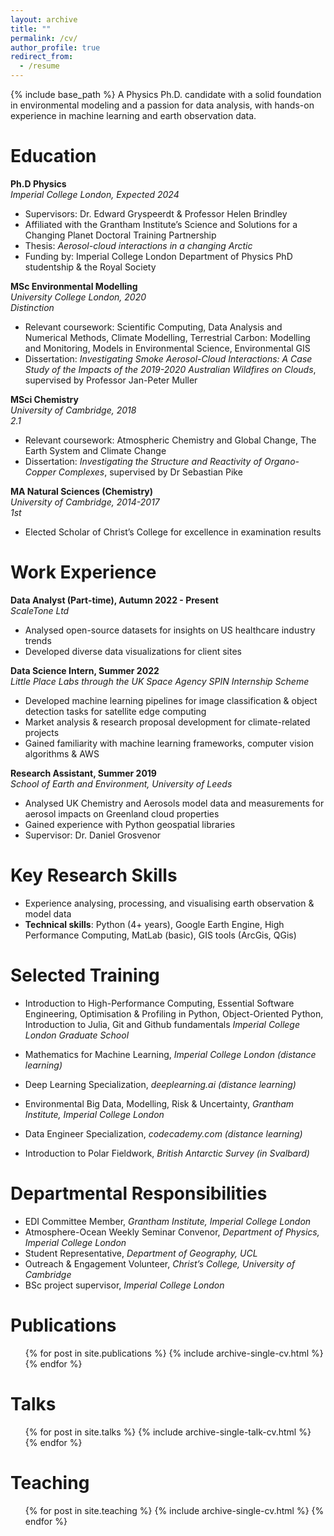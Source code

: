 ```yaml
---
layout: archive
title: ""
permalink: /cv/
author_profile: true
redirect_from:
  - /resume
---
```


{% include base_path %}
A Physics Ph.D. candidate with a solid foundation in environmental modeling and a passion for data analysis, with hands-on experience in machine learning and earth observation data.

# Education

**Ph.D Physics**  
_Imperial College London, Expected 2024_
- Supervisors: Dr. Edward Gryspeerdt & Professor Helen Brindley
- Affiliated with the Grantham Institute’s Science and Solutions for a Changing Planet Doctoral Training Partnership
- Thesis: _Aerosol-cloud interactions in a changing Arctic_
- Funding by: Imperial College London Department of Physics PhD studentship & the Royal Society

**MSc Environmental Modelling**  
_University College London, 2020_  
_Distinction_
- Relevant coursework: Scientific Computing, Data Analysis and Numerical Methods, Climate Modelling, Terrestrial Carbon: Modelling and Monitoring, Models in Environmental Science, Environmental GIS
- Dissertation: _Investigating Smoke Aerosol-Cloud Interactions: A Case Study of the Impacts of the 2019-2020 Australian Wildfires on Clouds_, supervised by Professor Jan-Peter Muller

**MSci Chemistry**  
_University of Cambridge, 2018_  
_2.1_
- Relevant coursework: Atmospheric Chemistry and Global Change, The Earth System and Climate Change
- Dissertation: _Investigating the Structure and Reactivity of Organo-Copper Complexes_, supervised by Dr Sebastian Pike

**MA Natural Sciences (Chemistry)**  
_University of Cambridge, 2014-2017_  
_1st_
- Elected Scholar of Christ’s College for excellence in examination results

# Work Experience

**Data Analyst (Part-time), Autumn 2022 - Present**  
_ScaleTone Ltd_
- Analysed open-source datasets for insights on US healthcare industry trends
- Developed diverse data visualizations for client sites

**Data Science Intern, Summer 2022**  
_Little Place Labs through the UK Space Agency SPIN Internship Scheme_
- Developed machine learning pipelines for image classification & object detection tasks for satellite edge computing
- Market analysis & research proposal development for climate-related projects
- Gained familiarity with machine learning frameworks, computer vision algorithms & AWS

**Research Assistant, Summer 2019**  
_School of Earth and Environment, University of Leeds_
- Analysed UK Chemistry and Aerosols model data and measurements for aerosol impacts on Greenland cloud properties
- Gained experience with Python geospatial libraries
- Supervisor: Dr. Daniel Grosvenor

# Key Research Skills

- Experience analysing, processing, and visualising earth observation & model data 
- **Technical skills**: Python (4+ years), Google Earth Engine, High Performance Computing, MatLab (basic), GIS tools (ArcGis, QGis)

# Selected Training

- Introduction to High-Performance Computing, Essential Software Engineering, Optimisation & Profiling in Python, Object-Oriented Python, Introduction to Julia, Git and Github fundamentals
  _Imperial College London Graduate School_

- Mathematics for Machine Learning, _Imperial College London (distance learning)_
- Deep Learning Specialization, _deeplearning.ai (distance learning)_
- Environmental Big Data, Modelling, Risk & Uncertainty, _Grantham Institute, Imperial College London_
- Data Engineer Specialization, _codecademy.com (distance learning)_
- Introduction to Polar Fieldwork, _British Antarctic Survey (in Svalbard)_

# Departmental Responsibilities

- EDI Committee Member, _Grantham Institute, Imperial College London_
- Atmosphere-Ocean Weekly Seminar Convenor, _Department of Physics, Imperial College London_
- Student Representative, _Department of Geography, UCL_
- Outreach & Engagement Volunteer, _Christ’s College, University of Cambridge_
- BSc project supervisor, _Imperial College London_





Publications
======
  <ul>{% for post in site.publications %}
    {% include archive-single-cv.html %}
  {% endfor %}</ul>
  
Talks
======
  <ul>{% for post in site.talks %}
    {% include archive-single-talk-cv.html %}
  {% endfor %}</ul>
  
Teaching
======
  <ul>{% for post in site.teaching %}
    {% include archive-single-cv.html %}
  {% endfor %}</ul>
  
<!-- Service and leadership
======
* Currently signed in to 43 different slack teams -->
